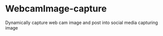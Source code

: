 # WebcamImage-capture
Dynamically capture web cam image and post into social media
capturing image 
